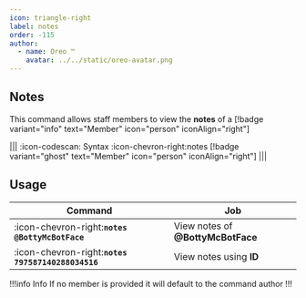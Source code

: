 ```yaml
---
icon: triangle-right
label: notes
order: -115
author:
  - name: Oreo ™
    avatar: ../../static/oreo-avatar.png
---
```


## Notes

This command allows staff members to view the **notes** of a [!badge variant="info" text="Member" icon="person" iconAlign="right"]

||| :icon-codescan: Syntax
:icon-chevron-right:notes [!badge variant="ghost" text="Member" icon="person" iconAlign="right"]
|||

## Usage

| Command                                            | Job                               |
| -------------------------------------------------- | --------------------------------- |
| :icon-chevron-right:**`notes @BottyMcBotFace`**    | View notes of **@BottyMcBotFace** |
| :icon-chevron-right:**`notes 797587140288034516`** | View notes using **ID**           |

!!!info Info
If no member is provided it will default to the command author
!!!
